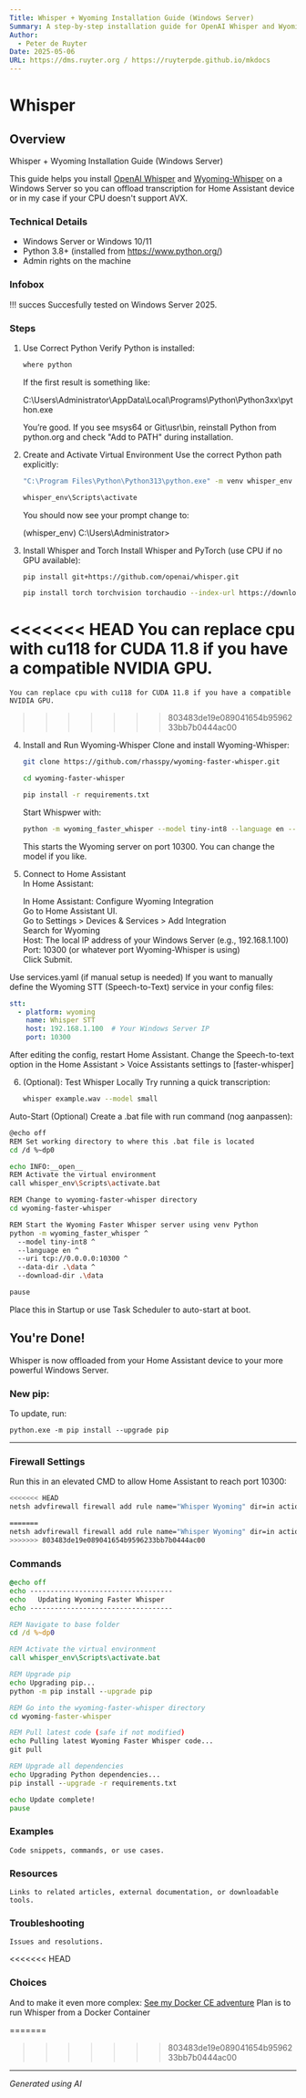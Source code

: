 ```yaml
---
Title: Whisper + Wyoming Installation Guide (Windows Server)
Summary: A step-by-step installation guide for OpenAI Whisper and Wyoming-Whisper on Windows Server.
Author:
  - Peter de Ruyter
Date: 2025-05-06
URL: https://dms.ruyter.org / https://ruyterpde.github.io/mkdocs
---
```


# Whisper

## Overview
Whisper + Wyoming Installation Guide (Windows Server)

This guide helps you install [OpenAI Whisper](https://github.com/openai/whisper) and [Wyoming-Whisper](https://github.com/earlephilhower/wyoming-whisper) on a Windows Server so you can offload transcription for Home Assistant device or in my case if your CPU doesn't support AVX.

### Technical Details
- Windows Server or Windows 10/11
- Python 3.8+ (installed from https://www.python.org/)
- Admin rights on the machine

### Infobox
!!! succes
    Succesfully tested on Windows Server 2025.

### Steps

1. Use Correct Python
   Verify Python is installed:

   ```bash
   where python
   ```

   If the first result is something like:  

   C:\Users\Administrator\AppData\Local\Programs\Python\Python3xx\python.exe  

   You’re good. If you see msys64 or Git\usr\bin, reinstall Python from python.org and check "Add to PATH" during installation.

2. Create and Activate Virtual Environment
   Use the correct Python path explicitly:

   ```bash
   "C:\Program Files\Python\Python313\python.exe" -m venv whisper_env  
   ```

   ```bash
   whisper_env\Scripts\activate
   ```

   You should now see your prompt change to:

   (whisper_env) C:\Users\Administrator>

3. Install Whisper and Torch
   Install Whisper and PyTorch (use CPU if no GPU available):

   ```bash
   pip install git+https://github.com/openai/whisper.git
   ```

   ```bash
   pip install torch torchvision torchaudio --index-url https://download.pytorch.org/whl/cpu
   ```

<<<<<<< HEAD
   You can replace cpu with cu118 for CUDA 11.8 if you have a compatible NVIDIA GPU.
=======
    You can replace cpu with cu118 for CUDA 11.8 if you have a compatible NVIDIA GPU.
>>>>>>> 803483de19e089041654b9596233bb7b0444ac00

4. Install and Run Wyoming-Whisper
   Clone and install Wyoming-Whisper:

   ```bash
   git clone https://github.com/rhasspy/wyoming-faster-whisper.git
   ```

   ```bash
   cd wyoming-faster-whisper
   ```

   ```bash
   pip install -r requirements.txt
   ```

   Start Whispwer with:

   ```bash
   python -m wyoming_faster_whisper --model tiny-int8 --language en --uri tcp://0.0.0.0:10300 --data-dir .\data --download-dir .\data
   ```

   This starts the Wyoming server on port 10300. You can change the model if you like.

5. Connect to Home Assistant  
   In Home Assistant:

   In Home Assistant: Configure Wyoming Integration  
   Go to Home Assistant UI.  
   Go to Settings > Devices & Services > Add Integration  
   Search for Wyoming  
   Host: The local IP address of your Windows Server (e.g., 192.168.1.100)  
   Port: 10300 (or whatever port Wyoming-Whisper is using)  
   Click Submit.  

Use services.yaml (if manual setup is needed)
If you want to manually define the Wyoming STT (Speech-to-Text) service in your config files:

``` yaml
stt:
  - platform: wyoming
    name: Whisper STT
    host: 192.168.1.100  # Your Windows Server IP
    port: 10300
```

After editing the config, restart Home Assistant.
Change the Speech-to-text option in the Home Assistant > Voice Assistants settings to [faster-whisper]

6. (Optional): Test Whisper Locally
   Try running a quick transcription:

   ```bash
   whisper example.wav --model small
   ```

Auto-Start (Optional)
Create a .bat file with run command (nog aanpassen):

```bash
@echo off
REM Set working directory to where this .bat file is located
cd /d %~dp0

echo INFO:__open__
REM Activate the virtual environment
call whisper_env\Scripts\activate.bat

REM Change to wyoming-faster-whisper directory
cd wyoming-faster-whisper

REM Start the Wyoming Faster Whisper server using venv Python
python -m wyoming_faster_whisper ^
  --model tiny-int8 ^
  --language en ^
  --uri tcp://0.0.0.0:10300 ^
  --data-dir .\data ^
  --download-dir .\data

pause
```

Place this in Startup or use Task Scheduler to auto-start at boot.

## You're Done!
Whisper is now offloaded from your Home Assistant device to your more powerful Windows Server.


### New pip:
To update, run:

```
python.exe -m pip install --upgrade pip
```
___
### Firewall Settings
Run this in an elevated CMD to allow Home Assistant to reach port 10300:

```bash
<<<<<<< HEAD
netsh advfirewall firewall add rule name="Whisper Wyoming" dir=in action=allow protocol=TCP localport=10300 profile=private,domain

=======
netsh advfirewall firewall add rule name="Whisper Wyoming" dir=in action=allow protocol=TCP localport=10300
>>>>>>> 803483de19e089041654b9596233bb7b0444ac00
```

### Commands

``` cmd
@echo off
echo -----------------------------------
echo   Updating Wyoming Faster Whisper 
echo -----------------------------------

REM Navigate to base folder
cd /d %~dp0

REM Activate the virtual environment
call whisper_env\Scripts\activate.bat

REM Upgrade pip
echo Upgrading pip...
python -m pip install --upgrade pip

REM Go into the wyoming-faster-whisper directory
cd wyoming-faster-whisper

REM Pull latest code (safe if not modified)
echo Pulling latest Wyoming Faster Whisper code...
git pull

REM Upgrade all dependencies
echo Upgrading Python dependencies...
pip install --upgrade -r requirements.txt

echo Update complete!
pause

```

### Examples
    Code snippets, commands, or use cases.

### Resources
    Links to related articles, external documentation, or downloadable tools.

### Troubleshooting
    Issues and resolutions.

<<<<<<< HEAD
### Choices
And to make it even more complex: [See my Docker CE adventure](../../Local_n8n/docker.md)
Plan is to run Whisper from a Docker Container

=======
>>>>>>> 803483de19e089041654b9596233bb7b0444ac00
---

*Generated using AI*    